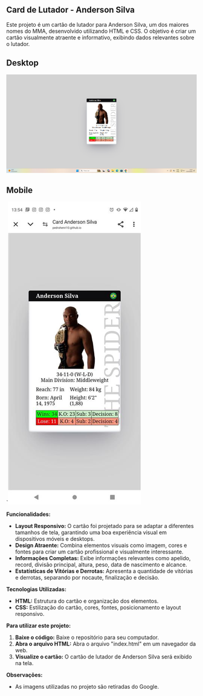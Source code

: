 ## Card de Lutador - Anderson Silva

Este projeto é um cartão de lutador para Anderson Silva, um dos maiores nomes do MMA, desenvolvido utilizando HTML e CSS. O objetivo é criar um cartão visualmente atraente e informativo, exibindo dados relevantes sobre o lutador.

## Desktop
![imagem desktop](./src/img/CardUFCDesktop.png)

## Mobile
`![imagem mobile](./src/img/CardUFCMobile.jfif)

**Funcionalidades:**

- **Layout Responsivo:** O cartão foi projetado para se adaptar a diferentes tamanhos de tela, garantindo uma boa experiência visual em dispositivos móveis e desktops.
- **Design Atraente:** Combina elementos visuais como imagem, cores e fontes para criar um cartão profissional e visualmente interessante.
- **Informações Completas:** Exibe informações relevantes como apelido, record, divisão principal, altura, peso, data de nascimento e alcance. 
- **Estatísticas de Vitórias e Derrotas:**  Apresenta a quantidade de vitórias e derrotas, separando por nocaute, finalização e decisão.

**Tecnologias Utilizadas:**

- **HTML:**  Estrutura do cartão e organização dos elementos.
- **CSS:**  Estilização do cartão, cores, fontes, posicionamento e layout responsivo.

**Para utilizar este projeto:**

1. **Baixe o código:**  Baixe o repositório para seu computador.
2. **Abra o arquivo HTML:**  Abra o arquivo "index.html" em um navegador da web.
3. **Visualize o cartão:** O cartão de lutador de Anderson Silva será exibido na tela.

**Observações:**

- As imagens utilizadas no projeto são retiradas do Google.



